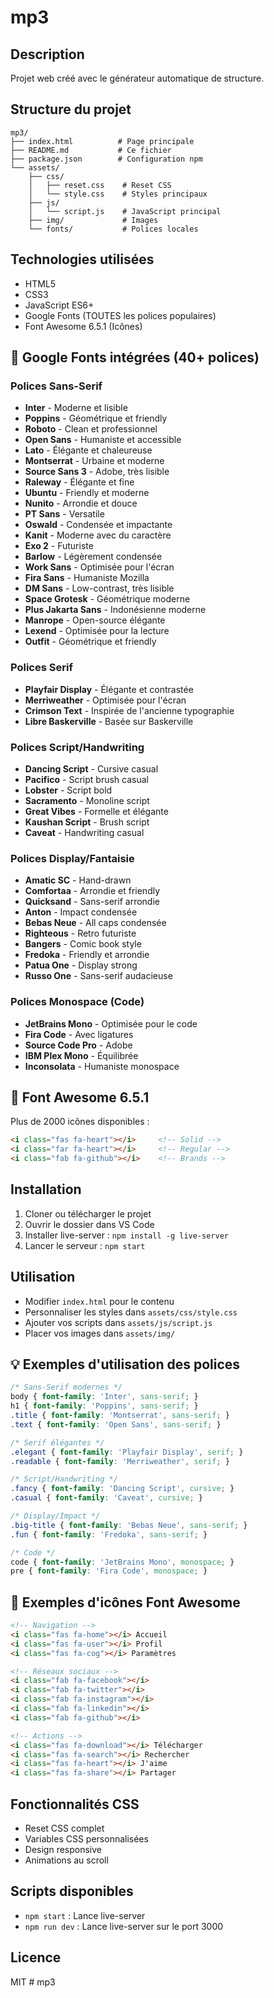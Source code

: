 # mp3

## Description
Projet web créé avec le générateur automatique de structure.

## Structure du projet
```
mp3/
├── index.html          # Page principale
├── README.md           # Ce fichier
├── package.json        # Configuration npm
└── assets/
    ├── css/
    │   ├── reset.css    # Reset CSS
    │   └── style.css    # Styles principaux
    ├── js/
    │   └── script.js    # JavaScript principal
    ├── img/             # Images
    └── fonts/           # Polices locales
```

## Technologies utilisées
- HTML5
- CSS3
- JavaScript ES6+
- Google Fonts (TOUTES les polices populaires)
- Font Awesome 6.5.1 (Icônes)

## 🎨 Google Fonts intégrées (40+ polices)

### Polices Sans-Serif
- **Inter** - Moderne et lisible
- **Poppins** - Géométrique et friendly
- **Roboto** - Clean et professionnel
- **Open Sans** - Humaniste et accessible
- **Lato** - Élégante et chaleureuse
- **Montserrat** - Urbaine et moderne
- **Source Sans 3** - Adobe, très lisible
- **Raleway** - Élégante et fine
- **Ubuntu** - Friendly et moderne
- **Nunito** - Arrondie et douce
- **PT Sans** - Versatile
- **Oswald** - Condensée et impactante
- **Kanit** - Moderne avec du caractère
- **Exo 2** - Futuriste
- **Barlow** - Légèrement condensée
- **Work Sans** - Optimisée pour l'écran
- **Fira Sans** - Humaniste Mozilla
- **DM Sans** - Low-contrast, très lisible
- **Space Grotesk** - Géométrique moderne
- **Plus Jakarta Sans** - Indonésienne moderne
- **Manrope** - Open-source élégante
- **Lexend** - Optimisée pour la lecture
- **Outfit** - Géométrique et friendly

### Polices Serif
- **Playfair Display** - Élégante et contrastée
- **Merriweather** - Optimisée pour l'écran
- **Crimson Text** - Inspirée de l'ancienne typographie
- **Libre Baskerville** - Basée sur Baskerville

### Polices Script/Handwriting
- **Dancing Script** - Cursive casual
- **Pacifico** - Script brush casual
- **Lobster** - Script bold
- **Sacramento** - Monoline script
- **Great Vibes** - Formelle et élégante
- **Kaushan Script** - Brush script
- **Caveat** - Handwriting casual

### Polices Display/Fantaisie
- **Amatic SC** - Hand-drawn
- **Comfortaa** - Arrondie et friendly
- **Quicksand** - Sans-serif arrondie
- **Anton** - Impact condensée
- **Bebas Neue** - All caps condensée
- **Righteous** - Retro futuriste
- **Bangers** - Comic book style
- **Fredoka** - Friendly et arrondie
- **Patua One** - Display strong
- **Russo One** - Sans-serif audacieuse

### Polices Monospace (Code)
- **JetBrains Mono** - Optimisée pour le code
- **Fira Code** - Avec ligatures
- **Source Code Pro** - Adobe
- **IBM Plex Mono** - Équilibrée
- **Inconsolata** - Humaniste monospace

## 🎯 Font Awesome 6.5.1
Plus de 2000 icônes disponibles :
```html
<i class="fas fa-heart"></i>     <!-- Solid -->
<i class="far fa-heart"></i>     <!-- Regular -->
<i class="fab fa-github"></i>    <!-- Brands -->
```

## Installation
1. Cloner ou télécharger le projet
2. Ouvrir le dossier dans VS Code
3. Installer live-server : `npm install -g live-server`
4. Lancer le serveur : `npm start`

## Utilisation
- Modifier `index.html` pour le contenu
- Personnaliser les styles dans `assets/css/style.css`
- Ajouter vos scripts dans `assets/js/script.js`
- Placer vos images dans `assets/img/`

## 💡 Exemples d'utilisation des polices
```css
/* Sans-Serif modernes */
body { font-family: 'Inter', sans-serif; }
h1 { font-family: 'Poppins', sans-serif; }
.title { font-family: 'Montserrat', sans-serif; }
.text { font-family: 'Open Sans', sans-serif; }

/* Serif élégantes */
.elegant { font-family: 'Playfair Display', serif; }
.readable { font-family: 'Merriweather', serif; }

/* Script/Handwriting */
.fancy { font-family: 'Dancing Script', cursive; }
.casual { font-family: 'Caveat', cursive; }

/* Display/Impact */
.big-title { font-family: 'Bebas Neue', sans-serif; }
.fun { font-family: 'Fredoka', sans-serif; }

/* Code */
code { font-family: 'JetBrains Mono', monospace; }
pre { font-family: 'Fira Code', monospace; }
```

## 🎨 Exemples d'icônes Font Awesome
```html
<!-- Navigation -->
<i class="fas fa-home"></i> Accueil
<i class="fas fa-user"></i> Profil
<i class="fas fa-cog"></i> Paramètres

<!-- Réseaux sociaux -->
<i class="fab fa-facebook"></i>
<i class="fab fa-twitter"></i>
<i class="fab fa-instagram"></i>
<i class="fab fa-linkedin"></i>
<i class="fab fa-github"></i>

<!-- Actions -->
<i class="fas fa-download"></i> Télécharger
<i class="fas fa-search"></i> Rechercher
<i class="fas fa-heart"></i> J'aime
<i class="fas fa-share"></i> Partager
```

## Fonctionnalités CSS
- Reset CSS complet
- Variables CSS personnalisées
- Design responsive
- Animations au scroll

## Scripts disponibles
- `npm start` : Lance live-server
- `npm run dev` : Lance live-server sur le port 3000

## Licence
MIT
#   m p 3  
 